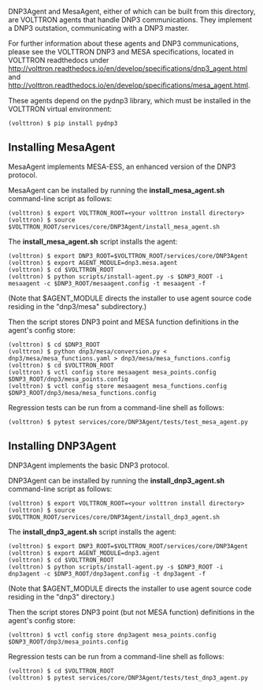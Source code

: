 DNP3Agent and MesaAgent, either of which can be built from this directory,
are VOLTTRON agents that handle DNP3 communications.
They implement a DNP3 outstation, communicating with a DNP3 master.

For further information about these agents and DNP3 communications, please see the VOLTTRON
DNP3 and MESA specifications, located in VOLTTRON readthedocs 
under http://volttron.readthedocs.io/en/develop/specifications/dnp3_agent.html
and http://volttron.readthedocs.io/en/develop/specifications/mesa_agent.html.

These agents depend on the pydnp3 library, which must be installed in the VOLTTRON virtual environment:

    (volttron) $ pip install pydnp3

Installing MesaAgent
--------------------

MesaAgent implements MESA-ESS, an enhanced version of the DNP3 protocol.

MesaAgent can be installed by running the **install_mesa_agent.sh** 
command-line script as follows: 

    (volttron) $ export VOLTTRON_ROOT=<your volttron install directory>
    (volttron) $ source $VOLTTRON_ROOT/services/core/DNP3Agent/install_mesa_agent.sh

The **install_mesa_agent.sh** script installs the agent:

    (volttron) $ export DNP3_ROOT=$VOLTTRON_ROOT/services/core/DNP3Agent
    (volttron) $ export AGENT_MODULE=dnp3.mesa.agent
    (volttron) $ cd $VOLTTRON_ROOT
    (volttron) $ python scripts/install-agent.py -s $DNP3_ROOT -i mesaagent -c $DNP3_ROOT/mesaagent.config -t mesaagent -f

(Note that $AGENT_MODULE directs the installer to use agent
source code residing in the "dnp3/mesa" subdirectory.)

Then the script stores DNP3 point and MESA function definitions in the agent's config store:

    (volttron) $ cd $DNP3_ROOT
    (volttron) $ python dnp3/mesa/conversion.py < dnp3/mesa/mesa_functions.yaml > dnp3/mesa/mesa_functions.config
    (volttron) $ cd $VOLTTRON_ROOT
    (volttron) $ vctl config store mesaagent mesa_points.config $DNP3_ROOT/dnp3/mesa_points.config
    (volttron) $ vctl config store mesaagent mesa_functions.config $DNP3_ROOT/dnp3/mesa/mesa_functions.config

Regression tests can be run from a command-line shell as follows:

    (volttron) $ pytest services/core/DNP3Agent/tests/test_mesa_agent.py

Installing DNP3Agent
--------------------

DNP3Agent implements the basic DNP3 protocol.

DNP3Agent can be installed by running the **install_dnp3_agent.sh** 
command-line script as follows: 

    (volttron) $ export VOLTTRON_ROOT=<your volttron install directory>
    (volttron) $ source $VOLTTRON_ROOT/services/core/DNP3Agent/install_dnp3_agent.sh

The **install_dnp3_agent.sh** script installs the agent:

    (volttron) $ export DNP3_ROOT=$VOLTTRON_ROOT/services/core/DNP3Agent
    (volttron) $ export AGENT_MODULE=dnp3.agent
    (volttron) $ cd $VOLTTRON_ROOT
    (volttron) $ python scripts/install-agent.py -s $DNP3_ROOT -i dnp3agent -c $DNP3_ROOT/dnp3agent.config -t dnp3agent -f

(Note that $AGENT_MODULE directs the installer to use agent
source code residing in the "dnp3" directory.)

Then the script stores DNP3 point (but not MESA function) definitions in the agent's config store:

    (volttron) $ vctl config store dnp3agent mesa_points.config $DNP3_ROOT/dnp3/mesa_points.config

Regression tests can be run from a command-line shell as follows:

    (volttron) $ cd $VOLTTRON_ROOT
    (volttron) $ pytest services/core/DNP3Agent/tests/test_dnp3_agent.py
